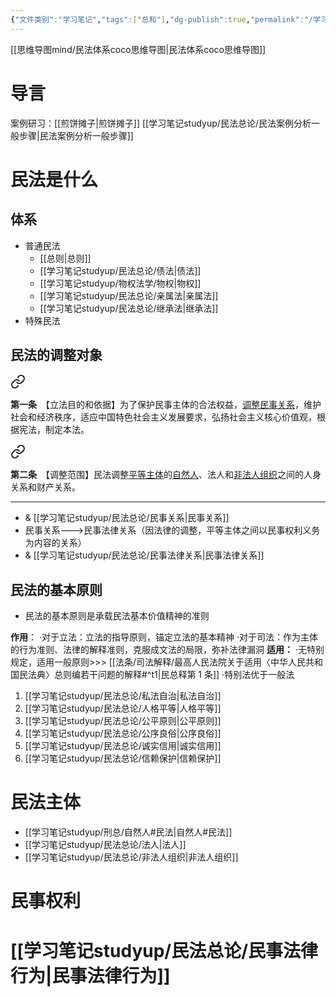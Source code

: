 ```yaml
---
{"文件类别":"学习笔记","tags":["总和"],"dg-publish":true,"permalink":"/学习笔记studyup/民法总论/民总coco/","dgPassFrontmatter":true,"created":"2024-06-28T14:29:10.587+08:00","updated":"2024-11-01T18:51:01.399+08:00"}
---
```


[[思维导图mind/民法体系coco思维导图\|民法体系coco思维导图]]
# 导言
案例研习：[[煎饼摊子\|煎饼摊子]]
[[学习笔记studyup/民法总论/民法案例分析一般步骤\|民法案例分析一般步骤]]

# 民法是什么

## 体系
- 普通民法
	- [[总则\|总则]]
	- [[学习笔记studyup/民法总论/债法\|债法]]
	- [[学习笔记studyup/物权法学/物权\|物权]]
	- [[学习笔记studyup/民法总论/亲属法\|亲属法]]
	- [[学习笔记studyup/民法总论/继承法\|继承法]]
- 特殊民法
## 民法的调整对象 

<div class="transclusion internal-embed is-loaded"><a class="markdown-embed-link" href="////#t1" aria-label="Open link"><svg xmlns="http://www.w3.org/2000/svg" width="24" height="24" viewBox="0 0 24 24" fill="none" stroke="currentColor" stroke-width="2" stroke-linecap="round" stroke-linejoin="round" class="svg-icon lucide-link"><path d="M10 13a5 5 0 0 0 7.54.54l3-3a5 5 0 0 0-7.07-7.07l-1.72 1.71"></path><path d="M14 11a5 5 0 0 0-7.54-.54l-3 3a5 5 0 0 0 7.07 7.07l1.71-1.71"></path></svg></a><div class="markdown-embed">



**第一条**　【立法目的和依据】为了保护民事主体的合法权益，<u>调整民事关系</u>，维护社会和经济秩序，适应中国特色社会主义发展要求，弘扬社会主义核心价值观，根据宪法，制定本法。 

</div></div>


<div class="transclusion internal-embed is-loaded"><a class="markdown-embed-link" href="////#t2" aria-label="Open link"><svg xmlns="http://www.w3.org/2000/svg" width="24" height="24" viewBox="0 0 24 24" fill="none" stroke="currentColor" stroke-width="2" stroke-linecap="round" stroke-linejoin="round" class="svg-icon lucide-link"><path d="M10 13a5 5 0 0 0 7.54.54l3-3a5 5 0 0 0-7.07-7.07l-1.72 1.71"></path><path d="M14 11a5 5 0 0 0-7.54-.54l-3 3a5 5 0 0 0 7.07 7.07l1.71-1.71"></path></svg></a><div class="markdown-embed">



**第二条**　【调整范围】民法调整<u>平等主体</u>的<u>自然人</u>、法人和<u>非法人组织</u>之间的人身关系和财产关系。 

</div></div>


---

- & [[学习笔记studyup/民法总论/民事关系\|民事关系]]
- 民事关系--->民事法律关系（因法律的调整，平等主体之间以民事权利义务为内容的关系）
- & [[学习笔记studyup/民法总论/民事法律关系\|民事法律关系]]


## 民法的基本原则
- 民法的基本原则是承载民法基本价值精神的准则

**作用**：
·对于立法：立法的指导原则，锚定立法的基本精神
·对于司法：作为主体的行为准则、法律的解释准则，克服成文法的局限，弥补法律漏洞
**适用：**
·无特别规定，适用一般原则>>> [[法条/司法解释/最高人民法院关于适用〈中华人民共和国民法典〉总则编若干问题的解释#^t1\|民总释第 1 条]]
·特别法优于一般法

1. [[学习笔记studyup/民法总论/私法自治\|私法自治]]
2. [[学习笔记studyup/民法总论/人格平等\|人格平等]]
3. [[学习笔记studyup/民法总论/公平原则\|公平原则]]
4. [[学习笔记studyup/民法总论/公序良俗\|公序良俗]]
5. [[学习笔记studyup/民法总论/诚实信用\|诚实信用]]
6. [[学习笔记studyup/民法总论/信赖保护\|信赖保护]]
# 民法主体
- [[学习笔记studyup/刑总/自然人#民法\|自然人#民法]]
- [[学习笔记studyup/民法总论/法人\|法人]]
- [[学习笔记studyup/民法总论/非法人组织\|非法人组织]]
# 民事权利
# [[学习笔记studyup/民法总论/民事法律行为\|民事法律行为]]
